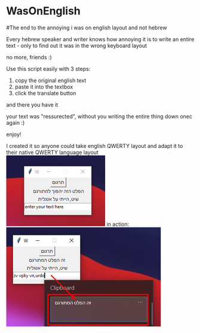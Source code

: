 # WasOnEnglish
#The end to the annoying i was on english layout and not hebrew

Every hebrew speaker and writer knows how annoying it is to write an entire text - only to find out it was in the wrong keyboard layout

no more, friends :)

Use this script easily with 3 steps:

1. copy the original english text
2. paste it into the textbox 
3. click the translate button

and there you have it

your text was "ressurected", without you writing the entire thing down onec again :)

enjoy!

I created it so anyone could take english QWERTY layout and adapt it to their native QWERTY language layout
![alt text](https://github.com/idant1111/WasOnEnglish/blob/main/example01.png)
in action:
![alt text](https://github.com/idant1111/WasOnEnglish/blob/main/example02.png)
